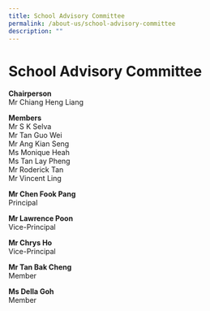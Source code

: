 ```yaml
---
title: School Advisory Committee
permalink: /about-us/school-advisory-committee
description: ""
---
```

# School Advisory Committee

**Chairperson** <br>
Mr Chiang Heng Liang

**Members** <br>
Mr S K Selva <br>
Mr Tan Guo Wei <br>
Mr Ang Kian Seng <br>
Ms Monique Heah <br>
Ms Tan Lay Pheng <br>
Mr Roderick Tan <br>
Mr Vincent Ling

**Mr Chen Fook Pang** <br>
Principal

**Mr Lawrence Poon** <br>
Vice-Principal

**Mr Chrys Ho** <br>
Vice-Principal

**Mr Tan Bak Cheng** <br>
Member

**Ms Della Goh**  <br>
Member